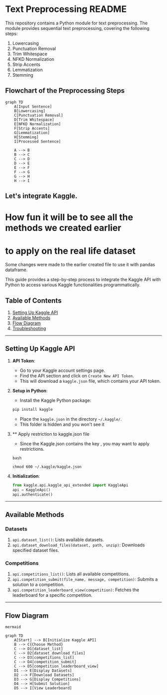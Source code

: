 # Text Preprocessing README

This repository contains a Python module for text preprocessing. The module provides sequential text preprocessing, covering the following steps:

1. Lowercasing
2. Punctuation Removal
3. Trim Whitespace
4. NFKD Normalization
5. Strip Accents
6. Lemmatization
7. Stemming

## Flowchart of the Preprocessing Steps

```mermaid
graph TD
    A[Input Sentence]
    B[Lowercasing]
    C[Punctuation Removal]
    D[Trim Whitespace]
    E[NFKD Normalization]
    F[Strip Accents]
    G[Lemmatization]
    H[Stemming]
    I[Processed Sentence]

    A --> B
    B --> C
    C --> D
    D --> E
    E --> F
    F --> G
    G --> H
    H --> I

```

## Let's integrate Kaggle. 
# How fun it will be to see all the methods we created earlier 
# to apply on the real life dataset

Some changes were made to the earlier created file to 
use it with pandas dataframe.

This guide provides a step-by-step process to integrate the Kaggle API with Python to access various Kaggle functionalities programmatically.

## Table of Contents
1. [Setting Up Kaggle API](#setting-up-kaggle-api)
2. [Available Methods](#available-methods)
3. [Flow Diagram](#flow-diagram)
4. [Troubleshooting](#troubleshooting)

---

## Setting Up Kaggle API

1. **API Token**:
    - Go to your Kaggle account settings page.
    - Find the API section and click on `Create New API Token`.
    - This will download a `kaggle.json` file, which contains your API token.
    
2. **Setup in Python**:
    - Install the Kaggle Python package: 
    ```bash
    pip install kaggle
    ```
    - Place the `kaggle.json` in the directory `~/.kaggle/`.
    - This folder is hidden and you won't see it

3. ** Apply restriction to kaggle.json file

    - Since the Kaggle.json contains the key , you may want to apply restrictions.
    ```
    bash

    chmod 600 ~/.kaggle/kaggle.json
    ```
    
4. **Initialization**:
    ```python
    from kaggle.api.kaggle_api_extended import KaggleApi
    api = KaggleApi()
    api.authenticate()
    ```

---

## Available Methods

### Datasets

1. `api.dataset_list()`: Lists available datasets.
2. `api.dataset_download_files(dataset, path, unzip)`: Downloads specified dataset files.

### Competitions

1. `api.competitions_list()`: Lists all available competitions.
2. `api.competition_submit(file_name, message, competition)`: Submits a solution to a competition.
3. `api.competition_leaderboard_view(competition)`: Fetches the leaderboard for a specific competition.

---

## Flow Diagram

```
mermaid

graph TD
    A[Start] --> B[Initialize Kaggle API]
    B --> C{Choose Method}
    C --> D1[dataset_list]
    C --> D2[dataset_download_files]
    C --> D3[competitions_list]
    C --> D4[competition_submit]
    C --> D5[competition_leaderboard_view]
    D1 --> E[Display Datasets]
    D2 --> F[Download Datasets]
    D3 --> G[Display Competitions]
    D4 --> H[Submit Solution]
    D5 --> I[View Leaderboard]
```
